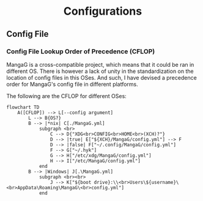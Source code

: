 <h1 align="center" style="font-weight: bold">
    Configurations
</h1>

## **Config File**

### Config File Lookup Order of Precedence (CFLOP)

MangaG is a cross-compatible project, which means that it could be ran in different OS. There is however a lack of unity in the standardization on the location of config files in this OSes. And such, I have devised a precedence order for MangaG's config file in different platforms.

The following are the CFLOP for different OSes:

```mermaid
flowchart TD
    A([CFLOP]) --> L[--config argument]
        L --> B{OS?}
        B --> |*nix| C[./MangaG.yml]
            subgraph <br>
                C --> D{"XDG<br>CONFIG<br>HOME<br>(XCH)?"}
                D --> |true| E["${XCH}/MangaG/config.yml"] --> F
                D --> |false| F["~/.config/MangaG/config.yml"]
                F --> G["~/.hyk"]
                G --> H["/etc/xdg/MangaG/config.yml"]
                H --> I["/etc/MangaG/config.yml"]
            end
        B --> |Windows| J[.\MangaG.yml]
            subgraph <br><br>
                J --> K["${boot drive}:\\<br>Users\${username}\<br>AppData\Roaming\MangaG\<br>config.yml"]
            end
```
